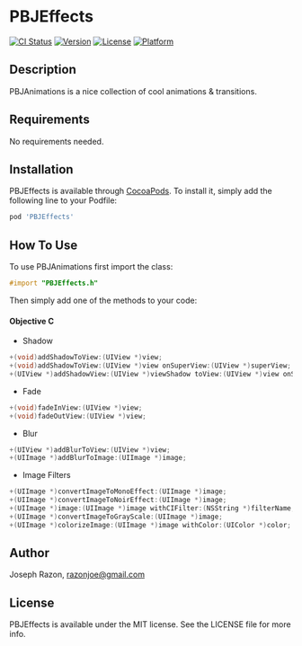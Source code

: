 # PBJEffects

[![CI Status](http://img.shields.io/travis/josephrazon/PBJEffects.svg?style=flat)](https://travis-ci.org/josephrazon/PBJEffects)
[![Version](https://img.shields.io/cocoapods/v/PBJEffects.svg?style=flat)](http://cocoapods.org/pods/PBJEffects)
[![License](https://img.shields.io/cocoapods/l/PBJEffects.svg?style=flat)](http://cocoapods.org/pods/PBJEffects)
[![Platform](https://img.shields.io/cocoapods/p/PBJEffects.svg?style=flat)](http://cocoapods.org/pods/PBJEffects)

## Description
PBJAnimations is a nice collection of cool animations & transitions.

## Requirements
No requirements needed.

## Installation
PBJEffects is available through [CocoaPods](http://cocoapods.org). 
To install it, simply add the following line to your Podfile:

```ruby
pod 'PBJEffects'
```

## How To Use
To use PBJAnimations first import the class:

```objectivec
#import "PBJEffects.h"
```

Then simply add one of the methods to your code:

#### Objective C ####       
* Shadow
   
```objectivec
+(void)addShadowToView:(UIView *)view;
+(void)addShadowToView:(UIView *)view onSuperView:(UIView *)superView;
+(UIView *)addShadowView:(UIView *)viewShadow toView:(UIView *)view onSuperView:(UIView *)superView;
```

* Fade
    
```objectivec
+(void)fadeInView:(UIView *)view;
+(void)fadeOutView:(UIView *)view;
```
    
* Blur
       
```objectivec
+(UIView *)addBlurToView:(UIView *)view;
+(UIImage *)addBlurToImage:(UIImage *)image;
```

* Image Filters
       
```objectivec
+(UIImage *)convertImageToMonoEffect:(UIImage *)image;
+(UIImage *)convertImageToNoirEffect:(UIImage *)image;
+(UIImage *)image:(UIImage *)image withCIFilter:(NSString *)filterName;
+(UIImage *)convertImageToGrayScale:(UIImage *)image;
+(UIImage *)colorizeImage:(UIImage *)image withColor:(UIColor *)color;
```

## Author
Joseph Razon, razonjoe@gmail.com

## License
PBJEffects is available under the MIT license. See the LICENSE file for more info.
